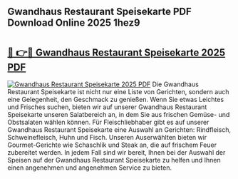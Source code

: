 ## Gwandhaus Restaurant Speisekarte PDF Download Online 2025 1hez9

# <h2><a href="http://gcdy3l1.nevu.top/?p=Gwandhaus+Restaurant+Speisekarte">🔗 👉🔴 Gwandhaus Restaurant Speisekarte 2025 PDF</a></h2>

[![Gwandhaus Restaurant Speisekarte 2025 PDF](https://i.imgur.com/dBaPXMq.png)](http://gcdy3l1.nevu.top/?p=Gwandhaus+Restaurant+Speisekarte)
Die Gwandhaus Restaurant Speisekarte ist nicht nur eine Liste von Gerichten, sondern auch eine Gelegenheit, den Geschmack zu genießen. Wenn Sie etwas Leichtes und Frisches suchen, bieten wir auf unserer Gwandhaus Restaurant Speisekarte unseren Salatbereich an, in dem Sie aus frischen Gemüse- und Obstsalaten wählen können. Für Fleischliebhaber gibt es auf unserer Gwandhaus Restaurant Speisekarte eine Auswahl an Gerichten: Rindfleisch, Schweinefleisch, Huhn und Fisch. Unseren Auserwählten bieten wir Gourmet-Gerichte wie Schaschlik und Steak an, die auf frischem Feuer zubereitet werden. In jedem Fall sind wir bereit, Ihnen bei der Auswahl der Speisen auf der Gwandhaus Restaurant Speisekarte zu helfen und Ihnen einen angenehmen und angenehmen Service zu bieten.
